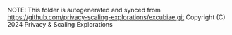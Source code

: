 NOTE: This folder is autogenerated and synced from https://github.com/privacy-scaling-explorations/excubiae.git
Copyright (C) 2024 Privacy & Scaling Explorations
